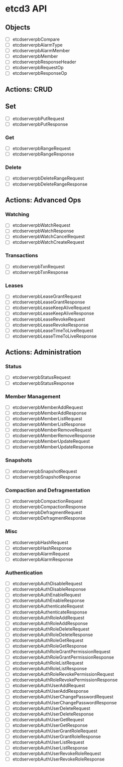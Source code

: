 # etcd3 API

## Objects

* [ ] etcdserverpbCompare
* [ ] etcdserverpbAlarmType
* [ ] etcdserverpbAlarmMember
* [ ] etcdserverpbMember
* [ ] etcdserverpbResponseHeader
* [ ] etcdserverpbRequestOp
* [ ] etcdserverpbResponseOp

## Actions: CRUD

## Set

* [ ] etcdserverpbPutRequest
* [ ] etcdserverpbPutResponse

### Get

* [ ] etcdserverpbRangeRequest
* [ ] etcdserverpbRangeResponse

### Delete

* [ ] etcdserverpbDeleteRangeRequest
* [ ] etcdserverpbDeleteRangeResponse

## Actions: Advanced Ops

### Watching

* [ ] etcdserverpbWatchRequest
* [ ] etcdserverpbWatchResponse
* [ ] etcdserverpbWatchCancelRequest
* [ ] etcdserverpbWatchCreateRequest

### Transactions

* [ ] etcdserverpbTxnRequest
* [ ] etcdserverpbTxnResponse

### Leases

* [ ] etcdserverpbLeaseGrantRequest
* [ ] etcdserverpbLeaseGrantResponse
* [ ] etcdserverpbLeaseKeepAliveRequest
* [ ] etcdserverpbLeaseKeepAliveResponse
* [ ] etcdserverpbLeaseRevokeRequest
* [ ] etcdserverpbLeaseRevokeResponse
* [ ] etcdserverpbLeaseTimeToLiveRequest
* [ ] etcdserverpbLeaseTimeToLiveResponse

## Actions: Administration

### Status

* [ ] etcdserverpbStatusRequest
* [ ] etcdserverpbStatusResponse

### Member Management

* [ ] etcdserverpbMemberAddRequest
* [ ] etcdserverpbMemberAddResponse
* [ ] etcdserverpbMemberListRequest
* [ ] etcdserverpbMemberListResponse
* [ ] etcdserverpbMemberRemoveRequest
* [ ] etcdserverpbMemberRemoveResponse
* [ ] etcdserverpbMemberUpdateRequest
* [ ] etcdserverpbMemberUpdateResponse

### Snapshots

* [ ] etcdserverpbSnapshotRequest
* [ ] etcdserverpbSnapshotResponse

### Compaction and Defragmentation

* [ ] etcdserverpbCompactionRequest
* [ ] etcdserverpbCompactionResponse
* [ ] etcdserverpbDefragmentRequest
* [ ] etcdserverpbDefragmentResponse

### Misc

* [ ] etcdserverpbHashRequest
* [ ] etcdserverpbHashResponse
* [ ] etcdserverpbAlarmRequest
* [ ] etcdserverpbAlarmResponse

### Authentication

* [ ] etcdserverpbAuthDisableRequest
* [ ] etcdserverpbAuthDisableResponse
* [ ] etcdserverpbAuthEnableRequest
* [ ] etcdserverpbAuthEnableResponse
* [ ] etcdserverpbAuthenticateRequest
* [ ] etcdserverpbAuthenticateResponse
* [ ] etcdserverpbAuthRoleAddRequest
* [ ] etcdserverpbAuthRoleAddResponse
* [ ] etcdserverpbAuthRoleDeleteRequest
* [ ] etcdserverpbAuthRoleDeleteResponse
* [ ] etcdserverpbAuthRoleGetRequest
* [ ] etcdserverpbAuthRoleGetResponse
* [ ] etcdserverpbAuthRoleGrantPermissionRequest
* [ ] etcdserverpbAuthRoleGrantPermissionResponse
* [ ] etcdserverpbAuthRoleListRequest
* [ ] etcdserverpbAuthRoleListResponse
* [ ] etcdserverpbAuthRoleRevokePermissionRequest
* [ ] etcdserverpbAuthRoleRevokePermissionResponse
* [ ] etcdserverpbAuthUserAddRequest
* [ ] etcdserverpbAuthUserAddResponse
* [ ] etcdserverpbAuthUserChangePasswordRequest
* [ ] etcdserverpbAuthUserChangePasswordResponse
* [ ] etcdserverpbAuthUserDeleteRequest
* [ ] etcdserverpbAuthUserDeleteResponse
* [ ] etcdserverpbAuthUserGetRequest
* [ ] etcdserverpbAuthUserGetResponse
* [ ] etcdserverpbAuthUserGrantRoleRequest
* [ ] etcdserverpbAuthUserGrantRoleResponse
* [ ] etcdserverpbAuthUserListRequest
* [ ] etcdserverpbAuthUserListResponse
* [ ] etcdserverpbAuthUserRevokeRoleRequest
* [ ] etcdserverpbAuthUserRevokeRoleResponse

